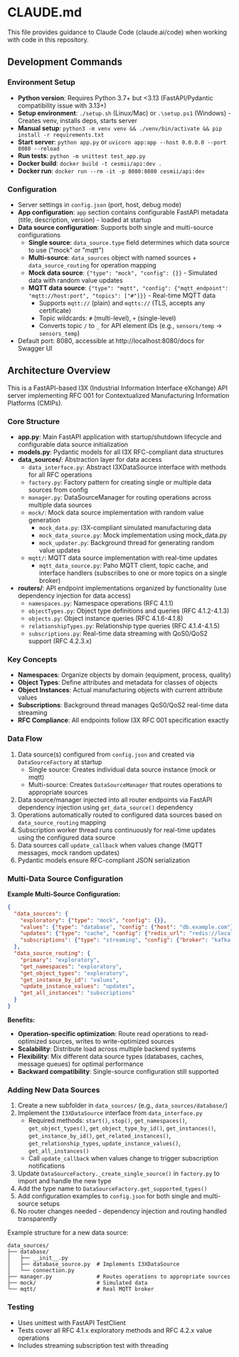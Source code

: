 # CLAUDE.md

This file provides guidance to Claude Code (claude.ai/code) when working with code in this repository.

## Development Commands

### Environment Setup
- **Python version**: Requires Python 3.7+ but <3.13 (FastAPI/Pydantic compatibility issue with 3.13+)
- **Setup environment**: `./setup.sh` (Linux/Mac) or `.\setup.ps1` (Windows) - Creates venv, installs deps, starts server
- **Manual setup**: `python3 -m venv venv && ./venv/bin/activate && pip install -r requirements.txt`
- **Start server**: `python app.py` or `uvicorn app:app --host 0.0.0.0 --port 8080 --reload`
- **Run tests**: `python -m unittest test_app.py`
- **Docker build**: `docker build -t cesmii/api:dev .`
- **Docker run**: `docker run --rm -it -p 8080:8080 cesmii/api:dev`

### Configuration
- Server settings in `config.json` (port, host, debug mode)
- **App configuration**: `app` section contains configurable FastAPI metadata (title, description, version) - loaded at startup
- **Data source configuration**: Supports both single and multi-source configurations
  - **Single source**: `data_source.type` field determines which data source to use ("mock" or "mqtt")
  - **Multi-source**: `data_sources` object with named sources + `data_source_routing` for operation mapping
  - **Mock data source**: `{"type": "mock", "config": {}}` - Simulated data with random value updates
  - **MQTT data source**: `{"type": "mqtt", "config": {"mqtt_endpoint": "mqtt://host:port", "topics": ["#"]}}` - Real-time MQTT data
    - Supports `mqtt://` (plain) and `mqtts://` (TLS, accepts any certificate)
    - Topic wildcards: `#` (multi-level), `+` (single-level)
    - Converts topic `/` to `_` for API element IDs (e.g., `sensors/temp` → `sensors_temp`)
- Default port: 8080, accessible at http://localhost:8080/docs for Swagger UI

## Architecture Overview

This is a FastAPI-based I3X (Industrial Information Interface eXchange) API server implementing RFC 001 for Contextualized Manufacturing Information Platforms (CMIPs).

### Core Structure
- **app.py**: Main FastAPI application with startup/shutdown lifecycle and configurable data source initialization
- **models.py**: Pydantic models for all I3X RFC-compliant data structures
- **data_sources/**: Abstraction layer for data access
  - `data_interface.py`: Abstract I3XDataSource interface with methods for all RFC operations
  - `factory.py`: Factory pattern for creating single or multiple data sources from config
  - `manager.py`: DataSourceManager for routing operations across multiple data sources
  - `mock/`: Mock data source implementation with random value generation
    - `mock_data.py`: I3X-compliant simulated manufacturing data
    - `mock_data_source.py`: Mock implementation using mock_data.py
    - `mock_updater.py`: Background thread for generating random value updates
  - `mqtt/`: MQTT data source implementation with real-time updates
    - `mqtt_data_source.py`: Paho MQTT client, topic cache, and interface handlers (subscribes to one or more topics on a single broker)
- **routers/**: API endpoint implementations organized by functionality (use dependency injection for data access)
  - `namespaces.py`: Namespace operations (RFC 4.1.1)
  - `objectTypes.py`: Object type definitions and queries (RFC 4.1.2-4.1.3)
  - `objects.py`: Object instance queries (RFC 4.1.6-4.1.8)
  - `relationshipTypes.py`: Relationship type queries (RFC 4.1.4-4.1.5)
  - `subscriptions.py`: Real-time data streaming with QoS0/QoS2 support (RFC 4.2.3.x)

### Key Concepts
- **Namespaces**: Organize objects by domain (equipment, process, quality)
- **Object Types**: Define attributes and metadata for classes of objects
- **Object Instances**: Actual manufacturing objects with current attribute values
- **Subscriptions**: Background thread manages QoS0/QoS2 real-time data streaming
- **RFC Compliance**: All endpoints follow I3X RFC 001 specification exactly

### Data Flow
1. Data source(s) configured from `config.json` and created via `DataSourceFactory` at startup
   - Single source: Creates individual data source instance (mock or mqtt)
   - Multi-source: Creates `DataSourceManager` that routes operations to appropriate sources
2. Data source/manager injected into all router endpoints via FastAPI dependency injection using `get_data_source()` dependency
3. Operations automatically routed to configured data sources based on `data_source_routing` mapping
4. Subscription worker thread runs continuously for real-time updates using the configured data source
5. Data sources call `update_callback` when values change (MQTT messages, mock random updates)
6. Pydantic models ensure RFC-compliant JSON serialization

### Multi-Data Source Configuration

**Example Multi-Source Configuration:**
```json
{
  "data_sources": {
    "exploratory": {"type": "mock", "config": {}},
    "values": {"type": "database", "config": {"host": "db.example.com"}},
    "updates": {"type": "cache", "config": {"redis_url": "redis://localhost"}},
    "subscriptions": {"type": "streaming", "config": {"broker": "kafka://localhost"}}
  },
  "data_source_routing": {
    "primary": "exploratory",
    "get_namespaces": "exploratory",
    "get_object_types": "exploratory", 
    "get_instance_by_id": "values",
    "update_instance_values": "updates",
    "get_all_instances": "subscriptions"
  }
}
```

**Benefits:**
- **Operation-specific optimization**: Route read operations to read-optimized sources, writes to write-optimized sources
- **Scalability**: Distribute load across multiple backend systems
- **Flexibility**: Mix different data source types (databases, caches, message queues) for optimal performance
- **Backward compatibility**: Single-source configuration still supported

### Adding New Data Sources
1. Create a new subfolder in `data_sources/` (e.g., `data_sources/database/`)
2. Implement the `I3XDataSource` interface from `data_interface.py`
   - Required methods: `start()`, `stop()`, `get_namespaces()`, `get_object_types()`, `get_object_type_by_id()`, `get_instances()`, `get_instance_by_id()`, `get_related_instances()`, `get_relationship_types`, `update_instance_values()`, `get_all_instances()`
   - Call `update_callback` when values change to trigger subscription notifications
3. Update `DataSourceFactory._create_single_source()` in `factory.py` to import and handle the new type
4. Add the type name to `DataSourceFactory.get_supported_types()`
5. Add configuration examples to `config.json` for both single and multi-source setups
6. No router changes needed - dependency injection and routing handled transparently

Example structure for a new data source:
```
data_sources/
├── database/
│   ├── __init__.py
│   ├── database_source.py  # Implements I3XDataSource
│   └── connection.py
├── manager.py              # Routes operations to appropriate sources
├── mock/                   # Simulated data
└── mqtt/                   # Real MQTT broker
```

### Testing
- Uses unittest with FastAPI TestClient
- Tests cover all RFC 4.1.x exploratory methods and RFC 4.2.x value operations
- Includes streaming subscription test with threading
